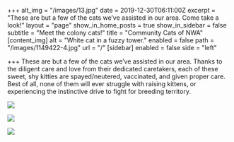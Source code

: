 +++
alt_img = "/images/13.jpg"
date = 2019-12-30T06:11:00Z
excerpt = "These are but a few of the cats we’ve assisted in our area. Come take a look!"
layout = "page"
show_in_home_posts = true
show_in_sidebar = false
subtitle = "Meet the colony cats!"
title = "Community Cats of NWA"
[content_img]
alt = "White cat in a fuzzy tower."
enabled = false
path = "/images/1149422-4.jpg"
url = "/"
[sidebar]
enabled = false
side = "left"

+++
These are but a few of the cats we’ve assisted in our area. Thanks to the diligent care and love from their dedicated caretakers, each of these sweet, shy kitties are spayed/neutered, vaccinated, and given proper care. Best of all, none of them will ever struggle with raising kittens, or experiencing the instinctive drive to fight for breeding territory.

![](/images/13.jpg)

![](/images/output.jpg)

![](/images/20200504_122008.jpg)